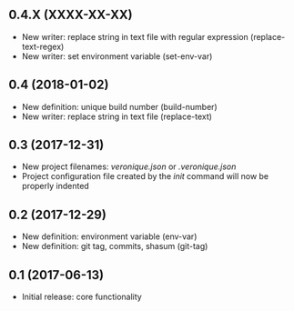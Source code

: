 ## 0.4.X (XXXX-XX-XX)

- New writer: replace string in text file with regular expression (replace-text-regex)
- New writer: set environment variable (set-env-var)

## 0.4 (2018-01-02)

- New definition: unique build number (build-number)
- New writer: replace string in text file (replace-text)

## 0.3 (2017-12-31)

- New project filenames: *veronique.json* or *.veronique.json*
- Project configuration file created by the *init* command will now be properly indented

## 0.2 (2017-12-29)

- New definition: environment variable (env-var)
- New definition: git tag, commits, shasum (git-tag)

## 0.1 (2017-06-13)

- Initial release: core functionality